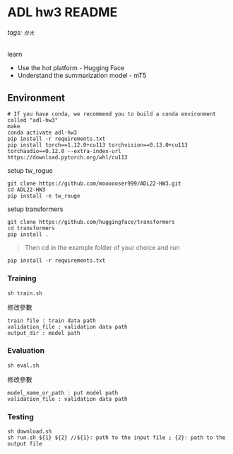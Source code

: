 # ADL hw3 README
###### tags: `台大`

learn
* Use the hot platform - Hugging Face
* Understand the summarization model - mT5

## Environment
```
# If you have conda, we recommend you to build a conda environment called "adl-hw3"
make
conda activate adl-hw3
pip install -r requirements.txt
pip install torch==1.12.0+cu113 torchvision==0.13.0+cu113 torchaudio==0.12.0 --extra-index-url https://download.pytorch.org/whl/cu113
```

setup tw_rogue
```
git clone https://github.com/moooooser999/ADL22-HW3.git
cd ADL22-HW3
pip install -e tw_rouge
```

setup transformers
```
git clone https://github.com/huggingface/transformers
cd transformers
pip install .
```
>Then cd in the example folder of your choice and run
```
pip install -r requirements.txt
```

### Training
```
sh train.sh
```

修改參數
```
train file : train data path
validation_file : validation data path
output_dir : model path
```

### Evaluation
```
sh eval.sh
```

修改參數
```
model_name_or_path : put model path
validation_file : validation data path
```

### Testing
```
sh download.sh
sh run.sh ${1} ${2} //${1}: path to the input file ; {2}: path to the output file
```
